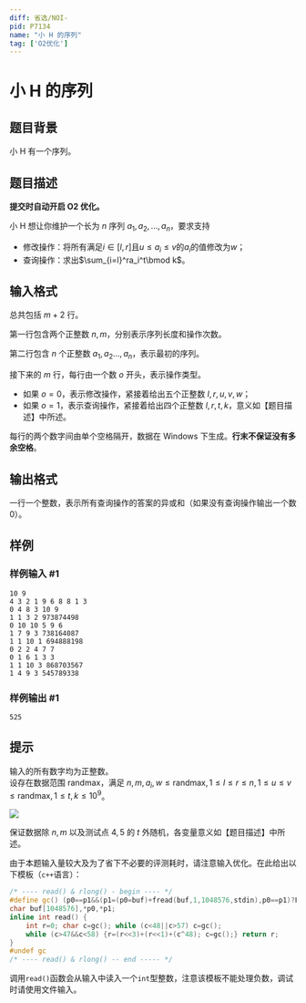 ```yaml
---
diff: 省选/NOI-
pid: P7134
name: "小 H 的序列"
tag: ['O2优化']
---
```

# 小 H 的序列
## 题目背景

小 H 有一个序列。
## 题目描述

**提交时自动开启 O2 优化。**

小 H 想让你维护一个长为 $n$ 序列 $a_1,a_2,\ldots,a_n$，要求支持

- 修改操作：将所有满足$i\in[l,r]$且$u\le a_i\le v$的$a_i$的值修改为$w$；
- 查询操作：求出$\sum_{i=l}^ra_i^t\bmod k$。
## 输入格式

总共包括 $m+2$ 行。

第一行包含两个正整数 $n,m$，分别表示序列长度和操作次数。

第二行包含 $n$ 个正整数 $a_1,a_2\ldots,a_n$，表示最初的序列。

接下来的 $m$ 行，每行由一个数 $o$ 开头，表示操作类型。

- 如果 $o=0$，表示修改操作，紧接着给出五个正整数 $l,r,u,v,w$；
- 如果 $o=1$，表示查询操作，紧接着给出四个正整数 $l,r,t,k$，意义如【题目描述】中所述。

每行的两个数字间由单个空格隔开，数据在 Windows 下生成。**行末不保证没有多余空格**。
## 输出格式

一行一个整数，表示所有查询操作的答案的异或和（如果没有查询操作输出一个数 $0$）。
## 样例

### 样例输入 #1
```
10 9
4 3 2 1 9 6 8 8 1 3 
0 4 8 3 10 9
1 1 3 2 973874498
0 10 10 5 9 6
1 7 9 3 738164087
1 1 10 1 694888198
0 2 2 4 7 7
0 1 6 1 3 3
1 1 10 3 868703567
1 4 9 3 545789338

```
### 样例输出 #1
```
525
```
## 提示

输入的所有数字均为正整数。  
设存在数据范围 $\mathrm{randmax}$，满足 $n,m,a_i,w\le\mathrm{randmax},1\le l\le r\le n,1\le u\le v\le \mathrm{randmax},1\le t,k\le10^9$。

![](https://cdn.luogu.com.cn/upload/image_hosting/wt8vfeho.png)

保证数据除 $n,m$ 以及测试点 $4,5$ 的 $t$ 外随机，各变量意义如【题目描述】中所述。

由于本题输入量较大及为了省下不必要的评测耗时，请注意输入优化。在此给出以下模板（`c++`语言）：

```cpp
/* ---- read() & rlong() - begin ---- */
#define gc() (p0==p1&&(p1=(p0=buf)+fread(buf,1,1048576,stdin),p0==p1)?EOF:*p0++)
char buf[1048576],*p0,*p1;
inline int read() {
	int r=0; char c=gc(); while (c<48||c>57) c=gc();
	while (c>47&&c<58) {r=(r<<3)+(r<<1)+(c^48); c=gc();} return r;
}
#undef gc
/* ---- read() & rlong() -- end ----- */
```

调用`read()`函数会从输入中读入一个`int`型整数，注意该模板不能处理负数，调试时请使用文件输入。
